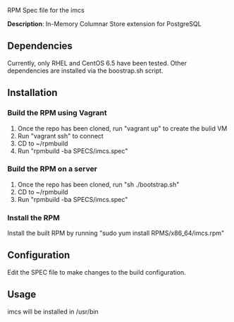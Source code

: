 RPM Spec file for the imcs 

**Description**: In-Memory Columnar Store extension for PostgreSQL

## Dependencies

Currently, only RHEL and CentOS 6.5 have been tested.  Other dependencies are installed
via the boostrap.sh script.

## Installation

### Build the RPM using Vagrant

1. Once the repo has been cloned, run "vagrant up" to create the bulid VM
2. Run "vagrant ssh" to connect
3. CD to ~/rpmbuild
4. Run "rpmbuild -ba SPECS/imcs.spec"

### Build the RPM on a server
1. Once the repo has been cloned, run "sh ./bootstrap.sh"
2. CD to ~/rpmbuild
3. Run "rpmbuild -ba SPECS/imcs.spec"

### Install the RPM

Install the built RPM by running "sudo yum install RPMS/x86_64/imcs.rpm"

## Configuration

Edit the SPEC file to make changes to the build configuration.

## Usage

imcs will be installed in /usr/bin


